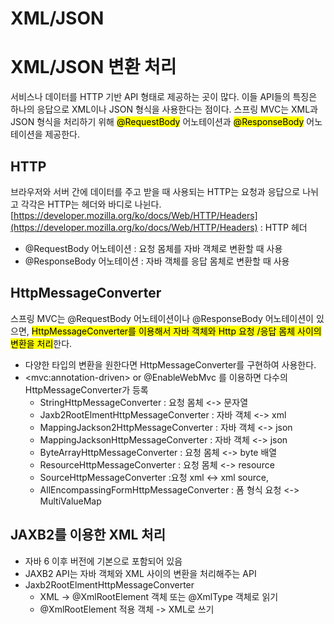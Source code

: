 # XML/JSON

# XML/JSON 변환 처리

서비스나 데이터를 HTTP 기반 API 형태로 제공하는 곳이 많다. 이들 API들의 특징은 하나의 응답으로 XML이나 JSON 형식을 사용한다는 점이다. 스프링 MVC는 XML과 JSON 형식을 처리하기 위해 <mark>@RequestBody</mark> 어노테이션과 <mark>@ResponseBody</mark> 어노테이션을 제공한다.



## HTTP

브라우저와 서버 간에 데이터를 주고 받을 때 사용되는 HTTP는 요청과 응답으로 나뉘고 각각은 HTTP는 헤더와 바디로 나뉜다. [https://developer.mozilla.org/ko/docs/Web/HTTP/Headers](https://developer.mozilla.org/ko/docs/Web/HTTP/Headers) : HTTP 헤더

- @RequestBody 어노테이션 : 요청 몸체를 자바 객체로 변환할 때 사용
- @ResponseBody 어노테이션 : 자바 객체를 응답 몸체로 변환할 때 사용



## HttpMessageConverter

스프링 MVC는 @RequestBody 어노테이션이나 @ResponseBody 어노테이션이 있으면, <mark>HttpMessageConverter를 이용해서 자바 객체와 Http 요청 /응답 몸체 사이의 변환을 처리</mark>한다.

- 다양한 타입의 변환을 원한다면 HttpMessageConverter를 구현하여 사용한다.
- \<mvc:annotation-driven> or @EnableWebMvc 를 이용하면 다수의 HttpMessageConverter가 등록
  - StringHttpMessageConverter : 요청 몸체 <-> 문자열
  - Jaxb2RootElmentHttpMessageConverter : 자바 객체 <-> xml
  - MappingJackson2HttpMessageConverter : 자바 객체 <-> json
  - MappingJacksonHttpMessageConverter : 자바 객체 <-> json
  - ByteArrayHttpMessageConverter : 요청 몸체 <-> byte 배열
  - ResourceHttpMessageConverter : 요청 몸체 <-> resource
  - SourceHttpMessageConverter :요청  xml <-> xml source, 
  - AllEncompassingFormHttpMessageConverter : 폼 형식 요청 <-> MultiValueMap



## JAXB2를 이용한 XML 처리

- 자바 6 이후 버전에 기본으로 포함되어 있음
- JAXB2 API는 자바 객체와 XML 사이의 변환을 처리해주는 API
- Jaxb2RootElmentHttpMessageConverter
  - XML -> @XmlRootElement 객체 또는 @XmlType 객체로 읽기
  - @XmlRootElement 적용 객체 -> XML로 쓰기